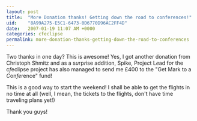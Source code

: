 ```yaml
---
layout: post
title:  "More Donation thanks! Getting down the road to conferences!"
uid:	"8A99A275-E5C1-6473-0D6770D96AC2FF4D"
date:   2007-01-19 11:07 AM +0000
categories: cfeclipse
permalink: more-donation-thanks-getting-down-the-road-to-conferences
---
```

Two thank<em>s</em> in <em>o</em>ne day? This is awesome! Yes, I got another donation from Christoph Shmitz and as a s<em>u</em>rp<em>r</em>ise addition, Spike, Proje<em>c</em>t L<em>e</em>ad f<em>o</em>r the c<em>f</em>eclipse project has also managed to send me &pound;400 to the "Get Mark to a <em>C</em>on<em>fe</em>rence" fund!

This is a good way to start the weekend! I shall be able to get the flights in no time at all (well, I mean, the tickets to the flights, don't have time traveling plans yet!)

Thank you guys!